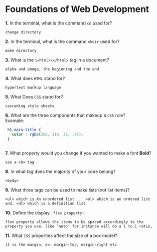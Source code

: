 # Foundations of Web Development

**1.** In the terminal, what is the command `cd` used for?
<!-- enter you answer in the space below -->
```
change directory
```

**2.** In the terminal, what is the command `mkdir` used for?
<!-- enter you answer in the space below -->
```
make directory
```

**3.** What is the `\<html>\</html>` tag in a document?
<!-- enter you answer in the space below -->
```
alpha and omega, the beginning and the end
```

**4.** What does `HTML` stand for?
<!-- enter you answer in the space below -->
```
hypertext markup language
```

**5.** What Does `CSS` stand for?
<!-- enter you answer in the space below -->
```
cascading style sheets
```

**6.** What are the three components that makeup a `CSS` rule? <br> Example:
```css
 h1.main-title {
   color : rgba(255, 210, 33, .75);
 }
```
<!-- enter you answer in the space below -->

```selector, property, value
```

**7.** What property would you change if you wanted to make a font **Bold**?
<!-- enter you answer in the space below -->
```
use a <b> tag
```

**8.** In what tag does the majority of your code belong?
<!-- enter you answer in the space below -->
```
<body>
```

**9.** What three tags can be used to make lists (not list items)?
<!-- enter you answer in the space below -->
```
<ul> which is An unordered list  ,  <ol> which is an ordered list  and, <dl> which is a definition list
```











**10.** Define the display `:flex property:`
<!-- enter you answer in the space below -->
```
flex property allows the items to be spaced accordingly to the property you use. like "auto' for instance will do a 1 to 1 ratio,
```

**11.** What `CSS` properties affect the size of a box model?
<!-- enter you answer in the space below -->
```
it is the margin, ex: margin-top, margin-right etc.
```